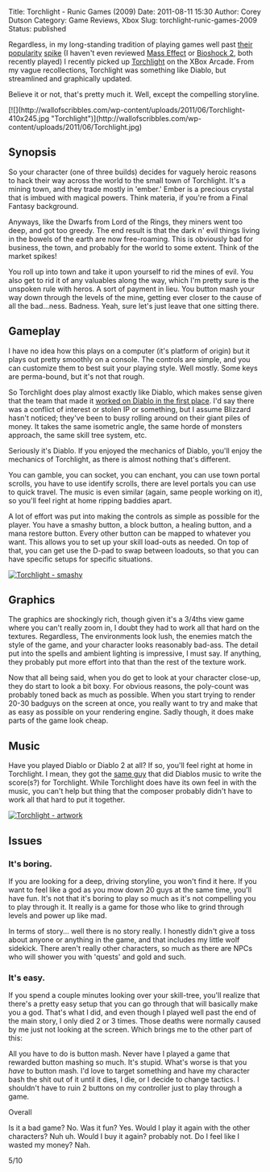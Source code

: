Title: Torchlight - Runic Games (2009)
Date: 2011-08-11 15:30
Author: Corey Dutson
Category: Game Reviews, Xbox
Slug: torchlight-runic-games-2009
Status: published

Regardless, in my long-standing tradition of playing games well past
[their]({filename}bioshock.md "Bioshock – 2K (2007)")
[popularity]({filename}borderlands.md "Borderlands – Gearbox (2009)")
[spike]({filename}time-hollow-konami-2008.md "Time Hollow – Konami (2008)") (I
haven't even reviewed [Mass
Effect](http://www.amazon.co.uk/gp/product/B004TG5PA6/ref=as_li_ss_tl?ie=UTF8&tag=walofscr-21&linkCode=as2&camp=1634&creative=19450&creativeASIN=B004TG5PA6 "amazon.co.uk - Mass Effect (XBox 360)")
or [Bioshock
2](http://www.amazon.co.uk/gp/product/B002PY7J6C/ref=as_li_ss_tl?ie=UTF8&tag=walofscr-21&linkCode=as2&camp=1634&creative=19450&creativeASIN=B002PY7J6C "amazon.co.uk - Bioshock 2 (XBox 360)"),
both recently played) I recently picked up
[Torchlight](http://marketplace.xbox.com/en-GB/Product/Torchlight/66acd000-77fe-1000-9115-d80258410a7e "Xbox.com - Torchlight")
on the XBox Arcade. From my vague recollections, Torchlight was
something like Diablo, but streamlined and graphically updated.

Believe it or not, that's pretty much it. Well, except the compelling
storyline.

<!-- PELICAN_END_SUMMARY -->[![](http://wallofscribbles.com/wp-content/uploads/2011/06/Torchlight-410x245.jpg "Torchlight")](http://wallofscribbles.com/wp-content/uploads/2011/06/Torchlight.jpg)

Synopsis
--------

So your character (one of three builds) decides for vaguely heroic
reasons to hack their way across the world to the small town of
Torchlight. It's a mining town, and they trade mostly in 'ember.' Ember
is a precious crystal that is imbued with magical powers. Think materia,
if you're from a Final Fantasy background.

Anyways, like the Dwarfs from Lord of the Rings, they miners went too
deep, and got too greedy. The end result is that the dark n' evil things
living in the bowels of the earth are now free-roaming. This is
obviously bad for business, the town, and probably for the world to some
extent. Think of the market spikes!

You roll up into town and take it upon yourself to rid the mines of
evil. You also get to rid it of any valuables along the way, which I'm
pretty sure is the unspoken rule with heros. A sort of payment
in lieu. You button mash your way down through the levels of the mine,
getting ever closer to the cause of all the bad...ness. Badness. Yeah,
sure let's just leave that one sitting there.

Gameplay
--------

I have no idea how this plays on a computer (it's platform of origin)
but it plays out pretty smoothly on a console. The controls are simple,
and you can customize them to best suit your playing style. Well mostly.
Some keys are perma-bound, but it's not that rough.

So Torchlight does play almost exactly like Diablo, which makes sense
given that the team that made it [worked on Diablo in the first
place](http://en.wikipedia.org/wiki/Torchlight "Wikipedia - Torchlight").
I'd say there was a conflict of interest or stolen IP or something, but
I assume Blizzard hasn't noticed; they've been to busy rolling around on
their giant piles of money. It takes the same isometric angle, the
same horde of monsters approach, the same skill tree system, etc.

Seriously it's Diablo. If you enjoyed the mechanics of Diablo, you'll
enjoy the mechanics of Torchlight, as there is almost nothing that's
different.

You can gamble, you can socket, you can enchant, you can use town portal
scrolls, you have to use identify scrolls, there are level portals you
can use to quick travel. The music is even similar (again, same people
working on it), so you'll feel right at home ripping baddies apart.

A lot of effort was put into making the controls as simple as possible
for the player. You have a smashy button, a block button, a healing
button, and a mana restore button. Every other button can be mapped to
whatever you want. This allows you to set up your skill load-outs as
needed. On top of that, you can get use the D-pad to swap between
loadouts, so that you can have specific setups for specific situations.

[![](http://wallofscribbles.com/wp-content/uploads/2011/06/smashy-410x256.jpg "Torchlight - smashy")](http://wallofscribbles.com/wp-content/uploads/2011/06/smashy.jpg)

Graphics
--------

The graphics are shockingly rich, though given it's a 3/4ths view game
where you can't really zoom in, I doubt they had to work all that hard
on the textures. Regardless, The environments look lush, the enemies
match the style of the game, and your character looks reasonably
bad-ass. The detail put into the spells and ambient lighting is
impressive, I must say. If anything, they probably put more effort into
that than the rest of the texture work.

Now that all being said, when you do get to look at your character
close-up, they do start to look a bit boxy. For obvious reasons, the
poly-count was probably toned back as much as possible. When you start
trying to render 20-30 badguys on the screen at once, you really want to
try and make that as easy as possible on your rendering engine. Sadly
though, it does make parts of the game look cheap.

Music
-----

Have you played Diablo or Diablo 2 at all? If so, you'll feel right at
home in Torchlight. I mean, they got the [same
guy](http://en.wikipedia.org/wiki/Matt_Uelmen "Wikipedia - Matt Uelmen")
that did Diablos music to write the score(s?) for Torchlight. While
Torchlight does have its own feel in with the music, you can't help but
thing that the composer probably didn't have to work all that hard to
put it together.

[![](http://wallofscribbles.com/wp-content/uploads/2011/06/artwork-410x307.jpg "Torchlight - artwork")](http://wallofscribbles.com/wp-content/uploads/2011/06/artwork.jpg)

Issues
------

### It's boring.

If you are looking for a deep, driving storyline, you won't find it
here. If you want to feel like a god as you mow down 20 guys at the same
time, you'll have fun. It's not that it's boring to play so much as it's
not compelling you to play through it. It really is a game for those who
like to grind through levels and power up like mad.

In terms of story... well there is no story really. I honestly didn't
give a toss about anyone or anything in the game, and that includes my
little wolf sidekick. There aren't really other characters, so much as
there are NPCs who will shower you with 'quests' and gold and such.

### It's easy.

If you spend a couple minutes looking over your skill-tree, you'll
realize that there's a pretty easy setup that you can go through that
will basically make you a god. That's what I did, and even though I
played well past the end of the main story, I only died 2 or 3 times.
Those deaths were normally caused by me just not looking at the screen.
Which brings me to the other part of this:

All you have to do is button mash. Never have I played a game that
rewarded button mashing so much. It's stupid. What's worse is that you
*have* to button mash. I'd love to target something and have my
character bash the shit out of it until it dies, I die, or I decide to
change tactics. I shouldn't have to ruin 2 buttons on my controller just
to play through a game.

Overall

Is it a bad game? No. Was it fun? Yes. Would I play it again with the
other characters? Nuh uh. Would I buy it again? probably not. Do I feel
like I wasted my money? Nah.

5/10
